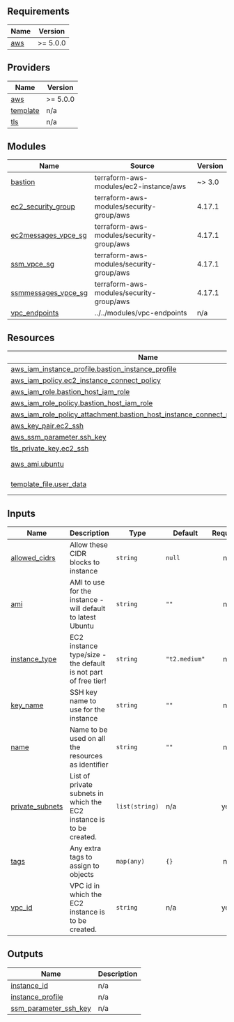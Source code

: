<!-- BEGIN_TF_DOCS -->
## Requirements

| Name | Version |
|------|---------|
| <a name="requirement_aws"></a> [aws](#requirement\_aws) | >= 5.0.0 |

## Providers

| Name | Version |
|------|---------|
| <a name="provider_aws"></a> [aws](#provider\_aws) | >= 5.0.0 |
| <a name="provider_template"></a> [template](#provider\_template) | n/a |
| <a name="provider_tls"></a> [tls](#provider\_tls) | n/a |

## Modules

| Name | Source | Version |
|------|--------|---------|
| <a name="module_bastion"></a> [bastion](#module\_bastion) | terraform-aws-modules/ec2-instance/aws | ~> 3.0 |
| <a name="module_ec2_security_group"></a> [ec2\_security\_group](#module\_ec2\_security\_group) | terraform-aws-modules/security-group/aws | 4.17.1 |
| <a name="module_ec2messages_vpce_sg"></a> [ec2messages\_vpce\_sg](#module\_ec2messages\_vpce\_sg) | terraform-aws-modules/security-group/aws | 4.17.1 |
| <a name="module_ssm_vpce_sg"></a> [ssm\_vpce\_sg](#module\_ssm\_vpce\_sg) | terraform-aws-modules/security-group/aws | 4.17.1 |
| <a name="module_ssmmessages_vpce_sg"></a> [ssmmessages\_vpce\_sg](#module\_ssmmessages\_vpce\_sg) | terraform-aws-modules/security-group/aws | 4.17.1 |
| <a name="module_vpc_endpoints"></a> [vpc\_endpoints](#module\_vpc\_endpoints) | ../../modules/vpc-endpoints | n/a |

## Resources

| Name | Type |
|------|------|
| [aws_iam_instance_profile.bastion_instance_profile](https://registry.terraform.io/providers/hashicorp/aws/latest/docs/resources/iam_instance_profile) | resource |
| [aws_iam_policy.ec2_instance_connect_policy](https://registry.terraform.io/providers/hashicorp/aws/latest/docs/resources/iam_policy) | resource |
| [aws_iam_role.bastion_host_iam_role](https://registry.terraform.io/providers/hashicorp/aws/latest/docs/resources/iam_role) | resource |
| [aws_iam_role_policy.bastion_host_iam_role](https://registry.terraform.io/providers/hashicorp/aws/latest/docs/resources/iam_role_policy) | resource |
| [aws_iam_role_policy_attachment.bastion_host_instance_connect_policy_attachment](https://registry.terraform.io/providers/hashicorp/aws/latest/docs/resources/iam_role_policy_attachment) | resource |
| [aws_key_pair.ec2_ssh](https://registry.terraform.io/providers/hashicorp/aws/latest/docs/resources/key_pair) | resource |
| [aws_ssm_parameter.ssh_key](https://registry.terraform.io/providers/hashicorp/aws/latest/docs/resources/ssm_parameter) | resource |
| [tls_private_key.ec2_ssh](https://registry.terraform.io/providers/hashicorp/tls/latest/docs/resources/private_key) | resource |
| [aws_ami.ubuntu](https://registry.terraform.io/providers/hashicorp/aws/latest/docs/data-sources/ami) | data source |
| [template_file.user_data](https://registry.terraform.io/providers/hashicorp/template/latest/docs/data-sources/file) | data source |

## Inputs

| Name | Description | Type | Default | Required |
|------|-------------|------|---------|:--------:|
| <a name="input_allowed_cidrs"></a> [allowed\_cidrs](#input\_allowed\_cidrs) | Allow these CIDR blocks to instance | `string` | `null` | no |
| <a name="input_ami"></a> [ami](#input\_ami) | AMI to use for the instance - will default to latest Ubuntu | `string` | `""` | no |
| <a name="input_instance_type"></a> [instance\_type](#input\_instance\_type) | EC2 instance type/size - the default is not part of free tier! | `string` | `"t2.medium"` | no |
| <a name="input_key_name"></a> [key\_name](#input\_key\_name) | SSH key name to use for the instance | `string` | `""` | no |
| <a name="input_name"></a> [name](#input\_name) | Name to be used on all the resources as identifier | `string` | `""` | no |
| <a name="input_private_subnets"></a> [private\_subnets](#input\_private\_subnets) | List of private subnets in which the EC2 instance is to be created. | `list(string)` | n/a | yes |
| <a name="input_tags"></a> [tags](#input\_tags) | Any extra tags to assign to objects | `map(any)` | `{}` | no |
| <a name="input_vpc_id"></a> [vpc\_id](#input\_vpc\_id) | VPC id in which the EC2 instance is to be created. | `string` | n/a | yes |

## Outputs

| Name | Description |
|------|-------------|
| <a name="output_instance_id"></a> [instance\_id](#output\_instance\_id) | n/a |
| <a name="output_instance_profile"></a> [instance\_profile](#output\_instance\_profile) | n/a |
| <a name="output_ssm_parameter_ssh_key"></a> [ssm\_parameter\_ssh\_key](#output\_ssm\_parameter\_ssh\_key) | n/a |
<!-- END_TF_DOCS -->